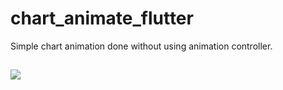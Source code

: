 # chart_animate_flutter

Simple chart animation done without using animation controller. 

##

![](out.gif)
